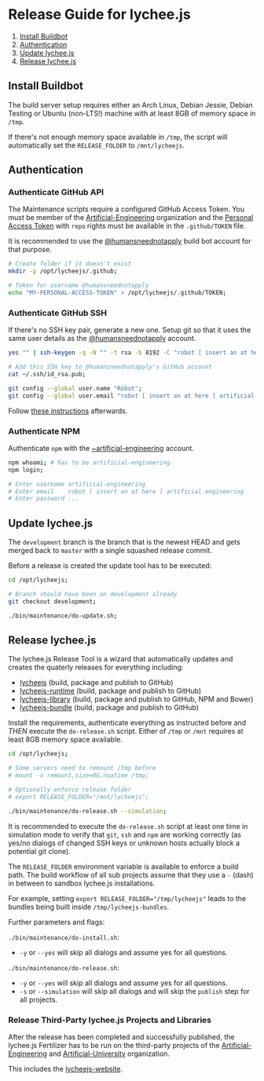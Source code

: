 
# Release Guide for lychee.js

1. [Install Buildbot](#install-buildbot)
2. [Authentication](#authentication)
3. [Update lychee.js](#update-lycheejs)
4. [Release lychee.js](#release-lycheejs)


## Install Buildbot

The build server setup requires either an Arch Linux,
Debian Jessie, Debian Testing or Ubuntu (non-LTS!)
machine with at least 8GB of memory space in `/tmp`.

If there's not enough memory space available in `/tmp`,
the script will automatically set the `RELEASE_FOLDER`
to `/mnt/lycheejs`.


## Authentication

### Authenticate GitHub API

The Maintenance scripts require a configured GitHub Access
Token. You must be member of the [Artificial-Engineering](https://github.com/Artificial-Engineering)
organization and the [Personal Access Token](https://github.com/settings/tokens)
with `repo` rights must be available in the `.github/TOKEN`
file.

It is recommended to use the [@humansneednotapply](https://github.com/humansneednotapply)
build bot account for that purpose.

```bash
# Create folder if it doesn't exist
mkdir -p /opt/lycheejs/.github;

# Token for username @humansneednotapply
echo "MY-PERSONAL-ACCESS-TOKEN" > /opt/lycheejs/.github/TOKEN;
```

### Authenticate GitHub SSH

If there's no SSH key pair, generate a new one. Setup git
so that it uses the same user details as the [@humansneednotapply](https://github.com/humansneednotapply)
account.

```bash
yes "" | ssh-keygen -q -N "" -t rsa -b 8192 -C "robot [ insert an at here ] artificial.engineering";

# Add this SSH key to @humansneednotapply's GitHub account
cat ~/.ssh/id_rsa.pub;

git config --global user.name "Robot";
git config --global user.email "robot [ insert an at here ] artificial.engineering";
```

Follow [these instructions](https://help.github.com/articles/adding-a-new-ssh-key-to-your-github-account) afterwards.


### Authenticate NPM

Authenticate `npm` with the [~artificial-engineering](https://www.npmjs.com/~artificial-engineering)
account.

```bash
npm whoami; # has to be artificial-engineering
npm login;

# Enter username artificial-engineering
# Enter email    robot [ insert an at here ] artificial.engineering
# Enter password ...
```



## Update lychee.js

The `development` branch is the branch that is the newest HEAD
and gets merged back to `master` with a single squashed release
commit.

Before a release is created the update tool has to be executed:

```bash
cd /opt/lycheejs;

# Branch should have been on development already
git checkout development;

./bin/maintenance/do-update.sh;
```


## Release lychee.js

The lychee.js Release Tool is a wizard that automatically updates
and creates the quaterly releases for everything including:

- [lycheejs](https://github.com/Artificial-Engineering/lycheejs.git) (build, package and publish to GitHub)
- [lycheejs-runtime](https://github.com/Artificial-Engineering/lycheejs-runtime.git) (build, package and publish to GitHub)
- [lycheejs-library](https://github.com/Artificial-Engineering/lycheejs-library.git) (build, package and publish to GitHub, NPM and Bower)
- [lycheejs-bundle](https://github.com/Artificial-Engineering/lycheejs-bundle.git) (build, package and publish to GitHub)

Install the requirements, authenticate everything as instructed
before and *THEN* execute the `do-release.sh` script. Either of
`/tmp` or `/mnt` requires at least 8GB memory space available.

```bash
cd /opt/lycheejs;

# Some servers need to remount /tmp before
# mount -o remount,size=8G,noatime /tmp;

# Optionally enforce release folder
# export RELEASE_FOLDER="/mnt/lycheejs";

./bin/maintenance/do-release.sh --simulation;
```

It is recommended to execute the `do-release.sh` script at least
one time in simulation mode to verify that `git`, `ssh` and `npm`
are working correctly (as yes/no dialogs of changed SSH keys or
unknown hosts actually block a potential git clone).

The `RELEASE_FOLDER` environment variable is available to enforce
a build path. The build workflow of all sub projects assume that
they use a `-` (dash) in between to sandbox lychee.js installations.

For example, setting `export RELEASE_FOLDER="/tmp/lycheejs"` leads
to the bundles being built inside `/tmp/lycheejs-bundles`.

Further parameters and flags:

`./bin/maintenance/do-install.sh`:

- `-y` or `--yes` will skip all dialogs and assume yes for all questions.

`./bin/maintenance/do-release.sh`:

- `-y` or `--yes` will skip all dialogs and assume yes for all questions.
- `-s` or `--simulation` will skip all dialogs and will skip the `publish` step for all projects.


### Release Third-Party lychee.js Projects and Libraries

After the release has been completed and successfully published,
the lychee.js Fertilizer has to be run on the third-party projects
of the [Artificial-Engineering](https://github.com/Artificial-Engineering)
and [Artificial-University](https://github.com/Artificial-University)
organization.

This includes the [lycheejs-website](https://github.com/Artificial-Engineering/lycheejs-website.git).

